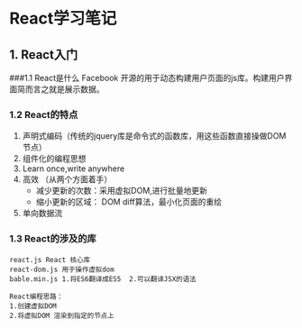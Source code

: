 # React学习笔记
## 1. React入门
###1.1 React是什么
		Facebook 开源的用于动态构建用户页面的js库。构建用户界面简而言之就是展示数据。
### 1.2 React的特点
1. 声明式编码（传统的jquery库是命令式的函数库，用这些函数直接操做DOM节点）
2. 组件化的编程思想
3. Learn once,write anywhere
4. 高效 （从两个方面着手）
	- 减少更新的次数：采用虚拟DOM,进行批量地更新
    - 缩小更新的区域： DOM diff算法，最小化页面的重绘   
5. 单向数据流

### 1.3 React的涉及的库
	react.js React 核心库
    react-dom.js 用于操作虚拟dom
    bable.min.js 1.将ES6翻译成ES5  2.可以翻译JSX的语法
    
    React编程思路：
    1.创建虚拟DOM
    2.将虚拟DOM 渲染到指定的节点上



